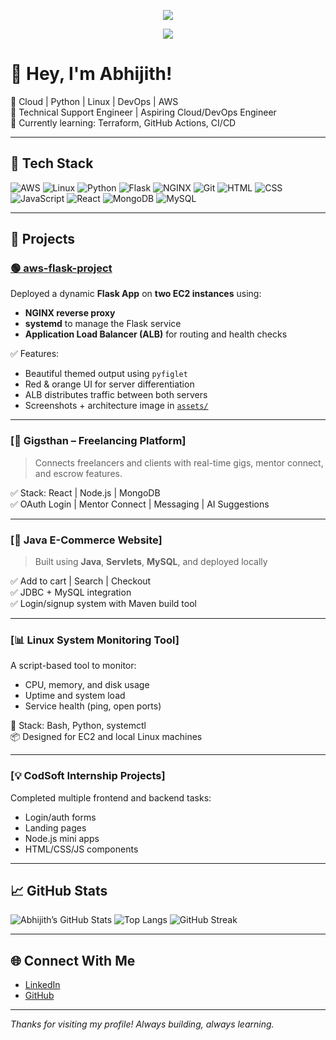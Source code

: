 <p align="center">
  <img src="https://capsule-render.vercel.app/api?type=waving&color=0:ff6f61,100:db2777&height=200&section=header&text=Hey,%20I'm%20Abhijith!&fontSize=40&fontAlignY=35&animation=fadeIn&desc=Cloud%20|%20Linux%20|%20DevOps%20|%20AWS&descAlign=50&descSize=20" />
</p>

<p align="center">
  <img src="https://readme-typing-svg.herokuapp.com?font=Fira+Code&weight=500&pause=1000&color=FBBF24&center=true&width=450&lines=Tech+Support+Engineer+%7C+Cloud+Learner;Python%2C+Linux%2C+AWS%2C+DevOps+Focused;Always+building+on+weekends+%F0%9F%8E%93" />
</p>


# 👋 Hey, I'm Abhijith!

🎯 Cloud | Python | Linux | DevOps | AWS  
📍 Technical Support Engineer | Aspiring Cloud/DevOps Engineer  
🌱 Currently learning: Terraform, GitHub Actions, CI/CD  

---

## 🧰 Tech Stack

![AWS](https://img.shields.io/badge/AWS-FF9900?style=for-the-badge&logo=amazonaws&logoColor=white)
![Linux](https://img.shields.io/badge/Linux-FCC624?style=for-the-badge&logo=linux&logoColor=black)
![Python](https://img.shields.io/badge/Python-3776AB?style=for-the-badge&logo=python&logoColor=white)
![Flask](https://img.shields.io/badge/Flask-black?style=for-the-badge&logo=flask&logoColor=white)
![NGINX](https://img.shields.io/badge/Nginx-009639?style=for-the-badge&logo=nginx&logoColor=white)
![Git](https://img.shields.io/badge/Git-F05032?style=for-the-badge&logo=git&logoColor=white)
![HTML](https://img.shields.io/badge/HTML-E34F26?style=for-the-badge&logo=html5&logoColor=white)
![CSS](https://img.shields.io/badge/CSS-1572B6?style=for-the-badge&logo=css3&logoColor=white)
![JavaScript](https://img.shields.io/badge/JavaScript-F7DF1E?style=for-the-badge&logo=javascript&logoColor=black)
![React](https://img.shields.io/badge/React-20232A?style=for-the-badge&logo=react&logoColor=61DAFB)
![MongoDB](https://img.shields.io/badge/MongoDB-4EA94B?style=for-the-badge&logo=mongodb&logoColor=white)
![MySQL](https://img.shields.io/badge/MySQL-005C84?style=for-the-badge&logo=mysql&logoColor=white)

---

## 🚀 Projects

### [🟢 aws-flask-project](https://github.com/Abhijith-suresh23445/aws-flask-project)

Deployed a dynamic **Flask App** on **two EC2 instances** using:

- **NGINX reverse proxy**
- **systemd** to manage the Flask service
- **Application Load Balancer (ALB)** for routing and health checks

✅ Features:

- Beautiful themed output using `pyfiglet`  
- Red & orange UI for server differentiation  
- ALB distributes traffic between both servers  
- Screenshots + architecture image in [`assets/`](https://github.com/Abhijith-suresh23445/aws-flask-project/tree/main/assets)

---

### [💼 Gigsthan – Freelancing Platform]

> Connects freelancers and clients with real-time gigs, mentor connect, and escrow features.

✅ Stack: React | Node.js | MongoDB  
✅ OAuth Login | Mentor Connect | Messaging | AI Suggestions

---

### [🛒 Java E-Commerce Website]

> Built using **Java**, **Servlets**, **MySQL**, and deployed locally

✅ Add to cart | Search | Checkout  
✅ JDBC + MySQL integration  
✅ Login/signup system with Maven build tool

---

### [📊 Linux System Monitoring Tool]

A script-based tool to monitor:

- CPU, memory, and disk usage  
- Uptime and system load  
- Service health (ping, open ports)

🚀 Stack: Bash, Python, systemctl  
📦 Designed for EC2 and local Linux machines

---

### [💡 CodSoft Internship Projects]

Completed multiple frontend and backend tasks:

- Login/auth forms  
- Landing pages  
- Node.js mini apps  
- HTML/CSS/JS components

---

## 📈 GitHub Stats

![Abhijith’s GitHub Stats](https://github-readme-stats.vercel.app/api?username=Abhijith-suresh23445&show_icons=true&theme=tokyonight)
![Top Langs](https://github-readme-stats.vercel.app/api/top-langs/?username=Abhijith-suresh23445&layout=compact&theme=tokyonight)
![GitHub Streak](https://streak-stats.demolab.com?user=Abhijith-suresh23445&theme=tokyonight&hide_border=false)

---

## 🌐 Connect With Me

- [LinkedIn](https://www.linkedin.com/in/www.linkedin.com/in/abhijith-suresh-199506279)
- [GitHub](https://github.com/Abhijith-suresh23445)

---

*Thanks for visiting my profile! Always building, always learning.*
